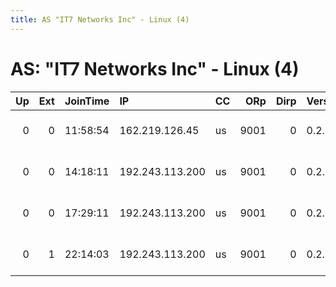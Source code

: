 ```yaml
---
title: AS "IT7 Networks Inc" - Linux (4)
---
```


# AS: "IT7 Networks Inc" - Linux (4)

|   Up |   Ext | JoinTime   | IP              | CC   |   ORp |   Dirp | Version   | Contact                  | Nickname            |   eFamMembers |
|-----:|------:|:-----------|:----------------|:-----|------:|-------:|:----------|:-------------------------|:--------------------|--------------:|
|    0 |     0 | 11:58:54   | 162.219.126.45  | us   |  9001 |      0 | 0.2.9.10  | 0xFFFFFFFF Random Person | ididnteditheconfig2 |             1 |
|    0 |     0 | 14:18:11   | 192.243.113.200 | us   |  9001 |      0 | 0.2.9.10  | 0xFFFFFFFF Random Person | ididnteditheconfig3 |             1 |
|    0 |     0 | 17:29:11   | 192.243.113.200 | us   |  9001 |      0 | 0.2.9.10  | 0xFFFFFFFF Random Person | ididnteditheconfig  |             1 |
|    0 |     1 | 22:14:03   | 192.243.113.200 | us   |  9001 |      0 | 0.2.9.10  | 0xFFFFFFFF Random Person | ididnteditheconfig2 |             1 |
